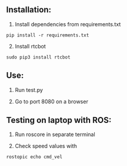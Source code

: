## Installation:

1. Install dependencies from requirements.txt
```
pip install -r requirements.txt
```
2. Install rtcbot
```
sudo pip3 install rtcbot
```

## Use:

1. Run test.py

2. Go to port 8080 on a browser


## Testing on laptop with ROS:

1. Run roscore in separate terminal

2. Check speed values with
```
rostopic echo cmd_vel
```